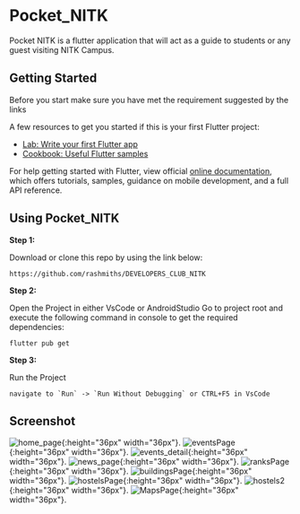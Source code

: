 # Pocket_NITK

Pocket NITK is a flutter application that will act as a guide to students or any guest visiting NITK Campus.


## Getting Started

Before you start make sure you have met the requirement suggested by the links

A few resources to get you started if this is your first Flutter project:

- [Lab: Write your first Flutter app](https://flutter.dev/docs/get-started/codelab)
- [Cookbook: Useful Flutter samples](https://flutter.dev/docs/cookbook)

For help getting started with Flutter, view official
[online documentation](https://flutter.dev/docs), which offers tutorials,
samples, guidance on mobile development, and a full API reference.

## Using Pocket_NITK

**Step 1:**

Download or clone this repo by using the link below:

```
https://github.com/rashmiths/DEVELOPERS_CLUB_NITK
```

**Step 2:**

Open the Project in either VsCode or AndroidStudio Go to project root and execute the following command in console to get the required dependencies: 

```
flutter pub get 
```

**Step 3:**

Run the Project

```
navigate to `Run` -> `Run Without Debugging` or CTRL+F5 in VsCode

```
## Screenshot

![home_page](https://user-images.githubusercontent.com/54366663/94993413-7b89aa00-05ae-11eb-8fdb-a12aa1e65885.jpeg){:height="36px" width="36px"}.
![eventsPage](https://user-images.githubusercontent.com/54366663/94993536-67927800-05af-11eb-86a1-ff1fbbb98e85.jpeg){:height="36px" width="36px"}.
![events_detail](https://user-images.githubusercontent.com/54366663/94993539-6e20ef80-05af-11eb-9ba5-1b9b683b2d58.jpeg){:height="36px" width="36px"}.
![news_page](https://user-images.githubusercontent.com/54366663/94993542-724d0d00-05af-11eb-9138-68db87196992.jpeg){:height="36px" width="36px"}.
![ranksPage](https://user-images.githubusercontent.com/54366663/94993552-7711c100-05af-11eb-96e9-f74efbfcc5a4.jpeg){:height="36px" width="36px"}.
![buildingsPage](https://user-images.githubusercontent.com/54366663/94993555-7d07a200-05af-11eb-81fc-9605556f2817.jpeg){:height="36px" width="36px"}.
![hostelsPage](https://user-images.githubusercontent.com/54366663/94993557-8264ec80-05af-11eb-8cda-ee6cb1890abb.jpeg){:height="36px" width="36px"}.
![hostels2](https://user-images.githubusercontent.com/54366663/94993561-87c23700-05af-11eb-9a01-fbdafe93af3d.jpeg){:height="36px" width="36px"}.
![MapsPage](https://user-images.githubusercontent.com/54366663/94993566-914b9f00-05af-11eb-9f8d-0a77a0419ced.jpeg){:height="36px" width="36px"}.




